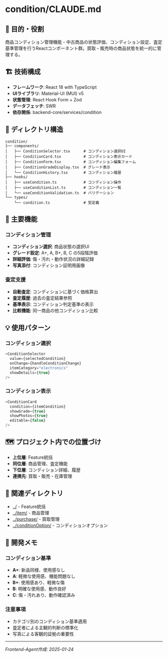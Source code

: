 # condition/CLAUDE.md

## 🎯 目的・役割

商品コンディション管理機能 - 中古商品の状態評価、コンディション設定、査定基準管理を行うReactコンポーネント群。買取・販売時の商品状態を統一的に管理する。

## 🏗️ 技術構成

- **フレームワーク**: React 18 with TypeScript
- **UIライブラリ**: Material-UI (MUI) v5
- **状態管理**: React Hook Form + Zod
- **データフェッチ**: SWR
- **依存関係**: backend-core/services/condition

## 📁 ディレクトリ構造

```
condition/
├── components/
│   ├── ConditionSelector.tsx      # コンディション選択UI
│   ├── ConditionCard.tsx          # コンディション表示カード
│   ├── ConditionForm.tsx          # コンディション編集フォーム
│   ├── ConditionGradeDisplay.tsx  # グレード表示
│   └── ConditionHistory.tsx       # コンディション履歴
├── hooks/
│   ├── useCondition.ts            # コンディション操作
│   ├── useConditionList.ts        # コンディション一覧
│   └── useConditionValidation.ts  # バリデーション
└── types/
    └── condition.ts               # 型定義
```

## 🔧 主要機能

### コンディション管理
- **コンディション選択**: 商品状態の選択UI
- **グレード設定**: A+, A, B+, B, C の5段階評価
- **詳細評価**: 傷・汚れ・動作状況の詳細記録
- **写真添付**: コンディション証明用画像

### 査定支援
- **自動査定**: コンディションに基づく価格算出
- **査定履歴**: 過去の査定結果参照
- **基準表示**: コンディション判定基準の表示
- **比較機能**: 同一商品の他コンディション比較

## 💡 使用パターン

### コンディション選択
```typescript
<ConditionSelector
  value={selectedCondition}
  onChange={handleConditionChange}
  itemCategory="electronics"
  showDetails={true}
/>
```

### コンディション表示
```typescript
<ConditionCard
  condition={itemCondition}
  showGrade={true}
  showPhotos={true}
  editable={false}
/>
```

## 🗺️ プロジェクト内での位置づけ

- **上位層**: Feature統括
- **同位層**: 商品管理、査定機能
- **下位層**: コンディション詳細、履歴
- **連携先**: 買取・販売・在庫管理

## 🔗 関連ディレクトリ

- [../](../) - Feature統括
- [../item/](../item/) - 商品管理
- [../purchase/](../purchase/) - 買取管理
- [../conditionOption/](../conditionOption/) - コンディションオプション

## 📝 開発メモ

### コンディション基準
- **A+**: 新品同様、使用感なし
- **A**: 軽微な使用感、機能問題なし
- **B+**: 使用感あり、軽微な傷
- **B**: 明確な使用感、動作良好
- **C**: 傷・汚れあり、動作確認済み

### 注意事項
- カテゴリ別のコンディション基準適用
- 査定者による主観的判断の標準化
- 写真による客観的証拠の重要性

---
*Frontend-Agent作成: 2025-01-24* 